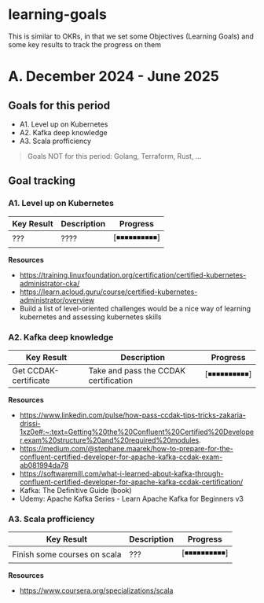 # learning-goals

This is similar to OKRs, in that we set some Objectives (Learning Goals) and some key results to track the
progress on them

# A. December 2024 - June 2025

## Goals for this period

- A1. Level up on Kubernetes
- A2. Kafka deep knowledge
- A3. Scala profficiency

> Goals NOT for this period: Golang, Terraform, Rust, ...

## Goal tracking

### A1. Level up on Kubernetes

| Key Result | Description | Progress |
| ---------- | ----------- | -------- |
| ??? | ???? | [◾️◾️◾️◾️◾️◾️◾️◾️◾️◾️] |

**Resources**

- https://training.linuxfoundation.org/certification/certified-kubernetes-administrator-cka/
- https://learn.acloud.guru/course/certified-kubernetes-administrator/overview
- Build a list of level-oriented challenges would be a nice way of learning kubernetes and assessing kubernetes skills


### A2. Kafka deep knowledge

| Key Result | Description | Progress |
| ---------- | ----------- | -------- |
| Get CCDAK-certificate | Take and pass the CCDAK certification | [◾️◾️◾️◾️◾️◾️◾️◾️◾️◾️] |

**Resources**
- https://www.linkedin.com/pulse/how-pass-ccdak-tips-tricks-zakaria-drissi-1xz0e#:~:text=Getting%20the%20Confluent%20Certified%20Developer,exam%20structure%20and%20required%20modules.
- https://medium.com/@stephane.maarek/how-to-prepare-for-the-confluent-certified-developer-for-apache-kafka-ccdak-exam-ab081994da78
- https://softwaremill.com/what-i-learned-about-kafka-through-confluent-certified-developer-for-apache-kafka-ccdak-certification/
- Kafka: The Definitive Guide (book)
- Udemy: Apache Kafka Series - Learn Apache Kafka for Beginners v3

### A3. Scala profficiency

| Key Result | Description | Progress |
| ---------- | ----------- | -------- |
| Finish some courses on scala | ??? | [◾️◾️◾️◾️◾️◾️◾️◾️◾️◾️] |

**Resources**
- https://www.coursera.org/specializations/scala
